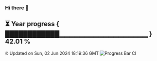 ### Hi there 👋
⏳ Year progress { ████████████▁▁▁▁▁▁▁▁▁▁▁▁▁▁▁▁▁▁ } 42.01 %
---
⏰ Updated on Sun, 02 Jun 2024 18:19:36 GMT
![Progress Bar CI](https://github.com/liununu/liununu/workflows/Progress%20Bar%20CI/badge.svg)
